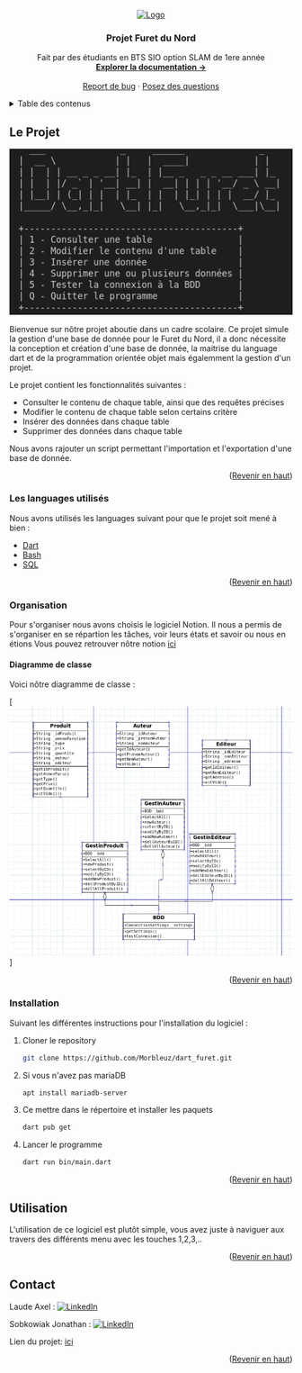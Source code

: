 <div id="top"></div>
<!--
*** Thanks for checking out the Best-README-Template. If you have a suggestion
*** that would make this better, please fork the repo and create a pull request
*** or simply open an issue with the tag "enhancement".
*** Don't forget to give the project a star!
*** Thanks again! Now go create something AMAZING! :D
-->



<!-- PROJECT SHIELDS -->
<!--
*** I'm using markdown "reference style" links for readability.
*** Reference links are enclosed in brackets [ ] instead of parentheses ( ).
*** See the bottom of this document for the declaration of the reference variables
*** for contributors-url, forks-url, etc. This is an optional, concise syntax you may use.
*** https://www.markdownguide.org/basic-syntax/#reference-style-links
-->

<!-- PROJECT LOGO -->
<br />
<div align="center">
  <a href="https://github.com/othneildrew/Best-README-Template">
    <img src="https://upload.wikimedia.org/wikipedia/fr/archive/9/90/20141104143106%21FuretDuNord.png" alt="Logo" width="80" height="80">
  </a>

  <h3 align="center">Projet Furet du Nord</h3>

  <p align="center">
    Fait par des étudiants en BTS SIO option SLAM de 1ere année
    <br />
    <a href="https://github.com/Morbleuz/dart_furet/blob/main/README.md"><strong>Explorer la documentation -></strong></a>
    <br />
    <br />
    <a href="https://github.com/Morbleuz/dart_furet/issues">Report de bug</a>
    ·
    <a href="https://github.com/Morbleuz/dart_furet/issues">Posez des questions</a>
  </p>
</div>



<!-- TABLE OF CONTENTS -->
<details>
  <summary>Table des contenus</summary>
  <ol>
    <li>
      <a href="#le-projet">Le projet</a>
      <ul>
        <li><a href="#les-languages-utilisés">Les languages utilisés</a></li>
        <li><a href="#organisation">Organisation</a></li>
        <li><a href="#diagramme-de-classe">Le diagramme de classe</a></li>
      </ul>
    </li>
    <li><a href="#installation">Installation</a></li>
    <li><a href="#utilisation">Utilisation</a></li>
    <li><a href="#contact">Contact</a></li>
  </ol>
</details>



<!-- ABOUT THE PROJECT -->
## Le Projet

[![Product Name Screen Shot][product-screenshot]](https://example.com)

Bienvenue sur nôtre projet aboutie dans un cadre scolaire. Ce projet simule la gestion d'une base de donnée pour le Furet du Nord, il a donc nécessite la conception et création d'une base de donnée, la maitrise du language dart et de la programmation orientée objet mais égalemment la gestion d'un projet.

Le projet contient les fonctionnalités suivantes :
* Consulter le contenu de chaque table, ainsi que des requêtes précises
* Modifier le contenu de chaque table selon certains critère
* Insérer des données dans chaque table
* Supprimer des données dans chaque table

Nous avons rajouter un script permettant l'importation et l'exportation d'une base de donnée.

<p align="right">(<a href="#top">Revenir en haut</a>)</p>

### Les languages utilisés

Nous avons utilisés les languages suivant pour que le projet soit mené à bien :

* [Dart](https://dart.dev/)
* [Bash](https://doc.ubuntu-fr.org/bash)
* [SQL](https://sql.sh/plan)

<p align="right">(<a href="#top">Revenir en haut</a>)</p>

### Organisation

Pour s'organiser nous avons choisis le logiciel Notion.
Il nous a permis de s'organiser en se répartion les tâches, voir leurs états et savoir ou nous en étions
Vous pouvez retrouver nôtre notion <a href="https://salty-peripheral-b45.notion.site/d4315c2d750248569048b9ae80dba48e?v=aecc58c0dccc46afbde2c338e2f9f842">ici</a>

#### Diagramme de classe

Voici nôtre diagramme de classe :

[![Product Name Screen Shot][diagramme]]

<p align="right">(<a href="#top">Revenir en haut</a>)</p>

### Installation

Suivant les différentes instructions pour l'installation du logiciel :

1. Cloner le repository
   ```sh
   git clone https://github.com/Morbleuz/dart_furet.git
   ```
2. Si vous n'avez pas mariaDB
   ```sh
   apt install mariadb-server
   ```
3. Ce mettre dans le répertoire et installer les paquets
   ```sh
   dart pub get
   ```
4. Lancer le programme
   ```sh
   dart run bin/main.dart
   ```
<p align="right">(<a href="#top">Revenir en haut</a>)</p>



<!-- USAGE EXAMPLES -->
## Utilisation

L'utilisation de ce logiciel est plutôt simple, vous avez juste à naviguer aux travers des différents menu avec les touches 1,2,3,..  
<p align="right">(<a href="#top">Revenir en haut</a>)</p>


<!-- CONTACT -->
## Contact


Laude Axel : [![LinkedIn][linkedin-shield]][linkedin-url] 

Sobkowiak Jonathan : [![LinkedIn][linkedin-shield]][linkedin-url]

Lien du projet: <a href="https://github.com/Morbleuz/dart_furet.git">ici</a>

<p align="right">(<a href="#top">Revenir en haut</a>)</p>


<!-- MARKDOWN LINKS & IMAGES -->
<!-- https://www.markdownguide.org/basic-syntax/#reference-style-links -->
[contributors-shield]: https://img.shields.io/github/contributors/othneildrew/Best-README-Template.svg?style=for-the-badge
[contributors-url]: https://github.com/othneildrew/Best-README-Template/graphs/contributors
[forks-shield]: https://img.shields.io/github/forks/othneildrew/Best-README-Template.svg?style=for-the-badge
[forks-url]: https://github.com/othneildrew/Best-README-Template/network/members
[stars-shield]: https://img.shields.io/github/stars/othneildrew/Best-README-Template.svg?style=for-the-badge
[stars-url]: https://github.com/othneildrew/Best-README-Template/stargazers
[issues-shield]: https://img.shields.io/github/issues/othneildrew/Best-README-Template.svg?style=for-the-badge
[issues-url]: https://github.com/othneildrew/Best-README-Template/issues
[license-shield]: https://img.shields.io/github/license/othneildrew/Best-README-Template.svg?style=for-the-badge
[license-url]: https://github.com/othneildrew/Best-README-Template/blob/master/LICENSE.txt
[linkedin-shield]: https://img.shields.io/badge/-LinkedIn-black.svg?style=for-the-badge&logo=linkedin&colorB=555
[linkedin-url]: https://linkedin.com/in/othneildrew
[product-screenshot]: terminal.png
[diagramme]: diagramme.png
